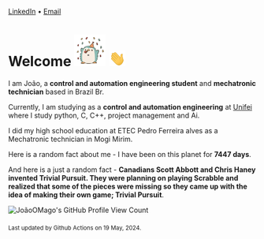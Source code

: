 [LinkedIn](https://www.linkedin.com/in/joão-pedro-gozzoli-b95641301/) &bull;
[Email](joaopedrogozzoli@gmail.com)

# Welcome <img src="happy.gif" height="64px" /> <img src="wave.gif" height="32px" />

I am João, a  **control and automation engineering student** and **mechatronic technician** based in Brazil Br.

Currently, I am studying as a **control and automation engineering** at [Unifei](https://unifei.edu.br) where I study python, C, C++, project management and Ai.

I did my high school education at ETEC Pedro Ferreira alves as a Mechatronic technician in Mogi Mirim.

Here is a random fact about me - I have been on this planet for **7447 days**.

And here is a just a random fact -  **Canadians Scott Abbott and Chris Haney invented Trivial Pursuit. They were planning on playing Scrabble and realized that some of the pieces were missing so they came up with the idea of making their own game; Trivial Pursuit**.

![JoãoOMago's GitHub Profile View Count](https://komarev.com/ghpvc/?username=JoaoOMago)

<sub>Last updated by Github Actions on 19 May, 2024.</sub>
